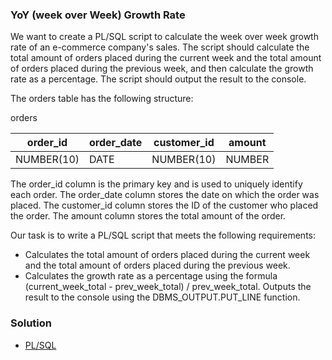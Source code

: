 ### YoY (week over Week) Growth Rate

We want to create a PL/SQL script to calculate the week over week growth rate of an e-commerce company's sales. The script should calculate the total amount of orders placed during the current week and the total amount of orders placed during the previous week, and then calculate the growth rate as a percentage. The script should output the result to the console.

The orders table has the following structure:

orders

| order_id   | order_date | customer_id | amount |
|------------|------------|-------------|--------|
| NUMBER(10) | DATE       | NUMBER(10)  | NUMBER |


The order_id column is the primary key and is used to uniquely identify each order. The order_date column stores the date on which the order was placed. The customer_id column stores the ID of the customer who placed the order. The amount column stores the total amount of the order.

Our task is to write a PL/SQL script that meets the following requirements:

- Calculates the total amount of orders placed during the current week and the total amount of orders placed during the previous week.
- Calculates the growth rate as a percentage using the formula (current_week_total - prev_week_total) / prev_week_total.
Outputs the result to the console using the DBMS_OUTPUT.PUT_LINE function.

### Solution
- [PL/SQL]()
